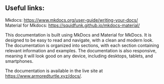 ## Useful links:

Mkdocs: https://www.mkdocs.org/user-guide/writing-your-docs/  
Material for Mkdocs: https://squidfunk.github.io/mkdocs-material/

This documentation is built using MkDocs and Material for MkDocs. It is designed to be easy to read and navigate, 
with a clean and modern look. The documentation is organized into sections, with each section containing relevant 
information and examples. The documentation is also responsive, meaning it will look good on any device, 
including desktops, tablets, and smartphones.

The documentation is available in the live site at https://www.armoredturtle.xyz/docs/.